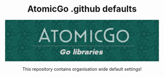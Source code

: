 <h1 align="center">AtomicGo .github defaults</h1>

![AtomicGo](https://raw.githubusercontent.com/atomicgo/atomicgo/main/assets/header.png "AtomicGo")

<p align="center">This repository contains organisation wide default settings!</p>
